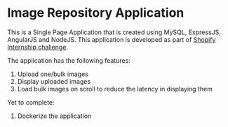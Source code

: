 # Image Repository Application
This is a Single Page Application that is created using MySQL, ExpressJS, AngularJS and NodeJS. This application is developed as part of [Shopify Internship challenge](https://docs.google.com/document/d/1ZKRywXQLZWOqVOHC4JkF3LqdpO3Llpfk_CkZPR8bjak/edit#).


The application has the following features:
1. Upload one/bulk images
2. Display uploaded images
3. Load bulk images on scroll to reduce the latency in displaying them

Yet to complete:
1. Dockerize the application
